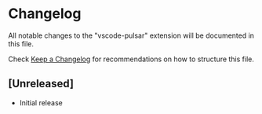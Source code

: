 # Changelog

All notable changes to the "vscode-pulsar" extension will be documented in this file.

Check [Keep a Changelog](http://keepachangelog.com/) for recommendations on how to structure this file.

## [Unreleased]

- Initial release